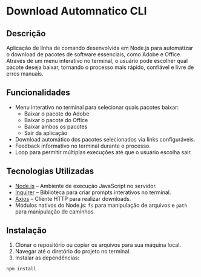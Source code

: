 # Download Automnatico CLI

## Descrição

Aplicação de linha de comando desenvolvida em Node.js para automatizar o download de pacotes de software essenciais, como Adobe e Office. Através de um menu interativo no terminal, o usuário pode escolher qual pacote deseja baixar, tornando o processo mais rápido, confiável e livre de erros manuais.

## Funcionalidades

- Menu interativo no terminal para selecionar quais pacotes baixar:
  - Baixar o pacote do Adobe
  - Baixar o pacote do Office
  - Baixar ambos os pacotes
  - Sair da aplicação
- Download automático dos pacotes selecionados via links configuráveis.
- Feedback informativo no terminal durante o processo.
- Loop para permitir múltiplas execuções até que o usuário escolha sair.

## Tecnologias Utilizadas

- [Node.js](https://nodejs.org/) – Ambiente de execução JavaScript no servidor.
- [Inquirer](https://www.npmjs.com/package/inquirer) – Biblioteca para criar prompts interativos no terminal.
- [Axios](https://www.npmjs.com/package/axios) – Cliente HTTP para realizar downloads.
- Módulos nativos do Node.js: `fs` para manipulação de arquivos e `path` para manipulação de caminhos.

## Instalação

1. Clonar o repositório ou copiar os arquivos para sua máquina local.
2. Navegar até o diretório do projeto no terminal.
3. Instalar as dependências:

```
npm install

